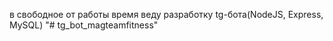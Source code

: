 в свободное от работы время веду разработку tg-бота(NodeJS, Express, MySQL)
"# tg_bot_magteamfitness" 
